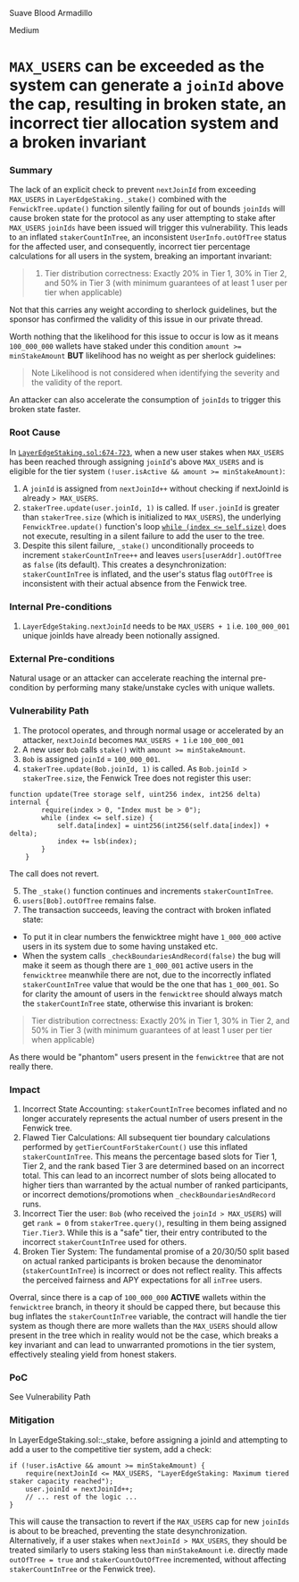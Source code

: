 Suave Blood Armadillo

Medium

# `MAX_USERS` can be exceeded as the system can generate a `joinId` above the cap, resulting in broken state, an incorrect tier allocation system and a broken invariant

### Summary

The lack of an explicit check to prevent `nextJoinId` from exceeding `MAX_USERS` in `LayerEdgeStaking._stake()` combined with the `FenwickTree.update()` function silently failing for out of bounds `joinIds` will cause broken state for the protocol as any user attempting to stake after `MAX_USERS` `joinIds` have been issued will trigger this vulnerability. This leads to an inflated `stakerCountInTree`, an inconsistent `UserInfo.outOfTree` status for the affected user, and consequently, incorrect tier percentage calculations for all users in the system, breaking an important invariant:

> 1. Tier distribution correctness: Exactly 20% in Tier 1, 30% in Tier 2, and 50% in Tier 3 (with minimum guarantees of at least 1 user per tier when applicable)

Not that this carries any weight according to sherlock guidelines, but the sponsor has confirmed the validity of this issue in our private thread.

Worth nothing that the likelihood for this issue to occur is low as it means `100_000_000` wallets have staked under this condition `amount >= minStakeAmount` **BUT** likelihood has no weight as per sherlock guidelines:

> Note
Likelihood is not considered when identifying the severity and the validity of the report.

An attacker can also accelerate the consumption of `joinIds` to trigger this broken state faster.

### Root Cause

In [`LayerEdgeStaking.sol:674-723`](https://github.com/sherlock-audit/2025-05-layeredge/blob/main/edgen-staking/src/stake/LayerEdgeStaking.sol#L674-L723), when a new user stakes when `MAX_USERS` has been reached through assigning `joinId`'s above `MAX_USERS` and is eligible for the tier system `(!user.isActive && amount >= minStakeAmount)`:

1. A `joinId` is assigned from `nextJoinId++` without checking if nextJoinId is already `> MAX_USERS`.
2. `stakerTree.update(user.joinId, 1)` is called. If `user.joinId` is greater than `stakerTree.size` (which is initialized to `MAX_USERS`), the underlying `FenwickTree.update()` function's loop [`while (index <= self.size)`](https://github.com/sherlock-audit/2025-05-layeredge/blob/main/edgen-staking/src/library/FenwickTree.sol#L12-L14) does not execute, resulting in a silent failure to add the user to the tree.
3. Despite this silent failure, `_stake()` unconditionally proceeds to increment `stakerCountInTree++` and leaves `users[userAddr].outOfTree` as `false` (its default). This creates a desynchronization: `stakerCountInTree` is inflated, and the user's status flag `outOfTree` is inconsistent with their actual absence from the Fenwick tree.

### Internal Pre-conditions

1. `LayerEdgeStaking.nextJoinId` needs to be `MAX_USERS + 1` i.e. `100_000_001` unique joinIds have already been notionally assigned.


### External Pre-conditions

Natural usage or an attacker can accelerate reaching the internal pre-condition by performing many stake/unstake cycles with unique wallets.

### Vulnerability Path

1. The protocol operates, and through normal usage or accelerated by an attacker, `nextJoinId` becomes `MAX_USERS + 1` i.e `100_000_001`
2. A new user `Bob` calls `stake()` with `amount >= minStakeAmount`.
3. `Bob` is assigned `joinId` = `100_000_001`.
4. `stakerTree.update(Bob.joinId, 1)` is called. As `Bob.joinId > stakerTree.size`, the Fenwick Tree does not register this user:

```solidity
function update(Tree storage self, uint256 index, int256 delta) internal {
        require(index > 0, "Index must be > 0");
        while (index <= self.size) {
            self.data[index] = uint256(int256(self.data[index]) + delta);
            index += lsb(index);
        }
    }
```
The call does not revert.

5. The `_stake()` function continues and increments `stakerCountInTree`.
6. `users[Bob].outOfTree` remains false.
7. The transaction succeeds, leaving the contract with broken inflated state:
- To put it in clear numbers the fenwicktree might have `1_000_000` active users in its system due to some having unstaked etc.
- When the system calls `_checkBoundariesAndRecord(false)` the bug will make it seem as though there are `1_000_001` active users in the `fenwicktree` meanwhile there are not, due to the incorrectly inflated `stakerCountInTree` value that would be the one that has `1_000_001`. So for clarity the amount of users in the `fenwicktree` should always match the `stakerCountInTree` state, otherwise this invariant is broken:

> Tier distribution correctness: Exactly 20% in Tier 1, 30% in Tier 2, and 50% in Tier 3 (with minimum guarantees of at least 1 user per tier when applicable)

As there would be "phantom" users present in the `fenwicktree` that are not really there.

### Impact

1. Incorrect State Accounting: `stakerCountInTree` becomes inflated and no longer accurately represents the actual number of users present in the Fenwick tree.
2. Flawed Tier Calculations: All subsequent tier boundary calculations performed by `getTierCountForStakerCount()` use this inflated `stakerCountInTree`. This means the percentage based slots for Tier 1, Tier 2, and the rank based Tier 3 are determined based on an incorrect total. This can lead to an incorrect number of slots being allocated to higher tiers than warranted by the actual number of ranked participants, or incorrect demotions/promotions when `_checkBoundariesAndRecord` runs.
3. Incorrect Tier the user: `Bob` (who received the `joinId > MAX_USERS`) will get `rank = 0` from `stakerTree.query()`, resulting in them being assigned `Tier.Tier3`. While this is a "safe" tier, their entry contributed to the incorrect `stakerCountInTree` used for others.
4. Broken Tier System: The fundamental promise of a 20/30/50 split based on actual ranked participants is broken because the denominator (`stakerCountInTree`) is incorrect or does not reflect reality. This affects the perceived fairness and APY expectations for all `inTree` users.

Overral, since there is a cap of `100_000_000` **ACTIVE** wallets within the `fenwicktree` branch, in theory it should be capped there, but because this bug inflates the `stakerCountInTree` variable, the contract will handle the tier system as though there are more wallets than the `MAX_USERS` should allow present in the tree which in reality would not be the case, which breaks a key invariant and can lead to unwarranted promotions in the tier system, effectively stealing yield from honest stakers.

### PoC

See Vulnerability Path

### Mitigation

In LayerEdgeStaking.sol::_stake, before assigning a joinId and attempting to add a user to the competitive tier system, add a check:

```solidity
if (!user.isActive && amount >= minStakeAmount) {
    require(nextJoinId <= MAX_USERS, "LayerEdgeStaking: Maximum tiered staker capacity reached");
    user.joinId = nextJoinId++;
    // ... rest of the logic ...
}
```

This will cause the transaction to revert if the `MAX_USERS` cap for new `joinIds` is about to be breached, preventing the state desynchronization. Alternatively, if a user stakes when `nextJoinId > MAX_USERS`, they should be treated similarly to users staking less than `minStakeAmount` i.e. directly made `outOfTree = true` and `stakerCountOutOfTree` incremented, without affecting `stakerCountInTree` or the Fenwick tree).
